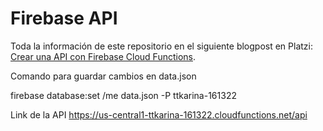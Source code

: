 # Firebase API

Toda la información de este repositorio en el siguiente blogpost en Platzi: [Crear una API con Firebase Cloud Functions](https://platzi.com/blog/crear-api-firebase-cloud-functions).

Comando para guardar cambios en data.json


firebase database:set /me data.json  -P ttkarina-161322

Link de la API
https://us-central1-ttkarina-161322.cloudfunctions.net/api
